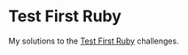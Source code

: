 Test First Ruby
===============

My solutions to the [Test First Ruby](https://github.com/alexch/learn_ruby) challenges.
